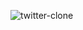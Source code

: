 ![twitter-clone](https://github.com/fabricefo/twitter-clone/assets/90900297/de002527-404a-41e9-9789-22a256d30861)
